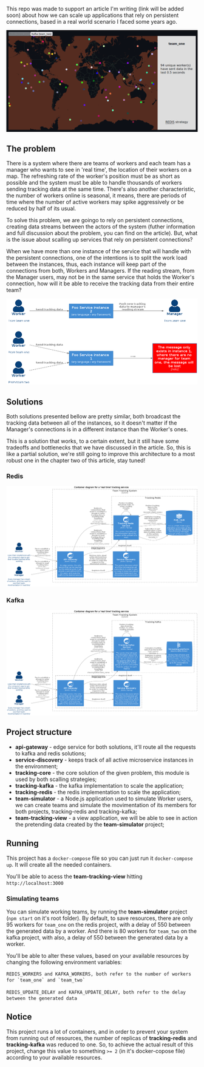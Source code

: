 This repo was made to support an article I'm writing (link will be added soon) about how we can scale up applications that rely on persistent connections, based in a real world scenario I faced some years ago.

![Representation of how the team-tracking-view project works](./images/team-tracking-view-demo.gif)

## The problem

There is a system where there are teams of workers and each team has a manager who wants to see in 'real time', the location of their workers on a map. The refreshing rate of the worker's position must be as short as possible and the system must be able to handle thousands of workers sending tracking data at the same time. There's also another characteristic, the number of workers online is seasonal, it means, there are periods of time where the number of active workers may spike aggressively or be reduced by half of its usual.

To solve this problem, we are goingo to rely on persistent connections, creating data streams between the actors of the system (futher information and full discussion about the problem, you can find on the article). But, what is the issue about scalling up services that rely on persistent connections?

When we have more than one instance of the service that will handle with the persistent connections, one of the intentions is to split the work load between the instances, thus, each instance will keep part of the connections from both, Workers and Managers. If the reading stream, from the Manager users, may not be in the same service that holds the Worker's connection, how will it be able to receive the tracking data from their entire team?

![Representation of the work splitting between the service instances](./images/persistent_connection_problem.png)

## Solutions

Both solutions presented bellow are pretty similar, both broadcast the tracking data between all of the instances, so it doesn't matter if the Manager's connections is in a different instance than the Worker's ones.

This is a solution that works, to a certain extent, but it still have some tradeoffs and bottlenecks that we have discussed in the article. So, this is like a partial solution, we're still going to improve this architecture to a most robust one in the chapter two of this article, stay tuned!

### Redis

![Architectural proposal for the redis solution](./images/redis_solution.png)


### Kafka

![Architectural proposal for the redis solution](./images/kafka_solution.png)

## Project structure

* **api-gateway** - edge service for both solutions, it'll route all the requests to kafka and redis solutions;
* **service-discovery** - keeps track of all active microservice instances in the environment;
* **tracking-core** - the core solution of the given problem, this module is used by both scalling strategies;
* **tracking-kafka** - the kafka implementation to scale the application;
* **tracking-redis** - the redis implementation to scale the application;
* **team-simulator** - a Node.js application used to simulate Worker users, we can create teams and simulate the movimentation of its members for both projects, tracking-redis and tracking-kafka;
* **team-tracking-view** - a view application, we will be able to see in action the pretending data created by the **team-simulator** project;

## Running

This project has a `docker-compose` file so you can just run it `docker-compose up`. It will create all the needed containers.

You'll be able to acess the **team-tracking-view** hitting `http://localhost:3000`

### Simulating teams

You can simulate working teams, by running the **team-simulator** project (`npm start` on it's root folder). By default, to save resources, there are only 95 workers for `team_one` on the redis project, with a delay of 550 between the generated data by a worker. And there is 80 workers for `team_two` on the kafka project, with also, a delay of 550 between the generated data by a worker.

You'll be able to alter these values, based on your available resources by changing the following environment variables:

```
REDIS_WORKERS and KAFKA_WORKERS, both refer to the number of workers for `team_one` and `team_two`

REDIS_UPDATE_DELAY and KAFKA_UPDATE_DELAY, both refer to the delay between the generated data
```

## Notice

This project runs a lot of containers, and in order to prevent your system from running out of resources, the number of replicas of **tracking-redis** and **tracking-kafka** was reduced to one. So, to achieve the actual result of this project, change this value to something `>= 2` (in it's docker-copose file) according to your available resources.
